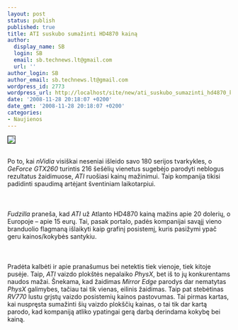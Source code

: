 ```yaml
---
layout: post
status: publish
published: true
title: ATI suskubo sumažinti HD4870 kainą
author:
  display_name: SB
  login: SB
  email: sb.technews.lt@gmail.com
  url: ''
author_login: SB
author_email: sb.technews.lt@gmail.com
wordpress_id: 2773
wordpress_url: http://localhost/site/new/ati_suskubo_sumazinti_hd4870_kaina/
date: '2008-11-28 20:18:07 +0200'
date_gmt: '2008-11-28 20:18:07 +0200'
categories:
- Naujienos
---
```

<div class="imgright"><img src="http://tbn3.google.com/images?q=tbn:45kD-PBoN90m1M:http://devicedaily.com/wp-content/uploads/2008/06/ati-radeon-hd-4870.jpg" border="1"></div>
<p><br>Po to, kai <i>nVidia</i> visiškai neseniai išleido savo 180 serijos tvarkykles, o <i>GeForce GTX260</i> turintis 216 šešėlių vienetus sugebėjo parodyti neblogus rezultatus žaidimuose, <i>ATI</i> ruošiasi kainų mažinimui. Taip kompanija tikisi padidinti spaudimą artėjant šventiniam laikotarpiui.<br />
<br><br />
<br><i>Fudzilla</i> praneša, kad <i>ATI</i> už Atlanto HD4870 kainą mažins apie 20 dolerių, o Europoje – apie 15 eurų. Tai, pasak portalo, padės kompanijai savąjį vieno branduolio flagmaną išlaikyti kaip grafinį posistemį, kuris pasižymi ypač geru kainos/kokybės santykiu.<br />
<br><br />
<br>Pradėta kalbėti ir apie pranašumus bei netektis tiek vienoje, tiek kitoje pusėje. Taip, <i>ATI</i> vaizdo plokštės nepalaiko <i>PhysX</i>, bet iš to jų konkurentams naudos mažai. Šnekama, kad žaidimas <i>Mirror Edge</i> parodys dar nematytas <i>PhysX</i> galimybes, tačiau tai tik vienas, eilinis žaidimas. Taip pat stebėtinas <i>RV770</i> lustu grįstų vaizdo posistemių kainos pastovumas. Tai pirmas kartas, kai nuspręsta sumažinti šių vaizdo plokščių kainas, o tai tik dar kartą parodo, kad kompaniją atliko ypatingai gerą darbą derindama kokybę bei kainą.<br />
<br></p>

